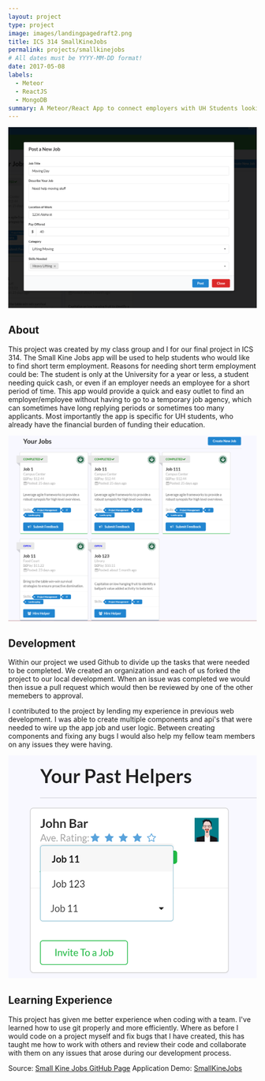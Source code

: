 ```yaml
---
layout: project
type: project
image: images/landingpagedraft2.png
title: ICS 314 SmallKineJobs
permalink: projects/smallkinejobs
# All dates must be YYYY-MM-DD format!
date: 2017-05-08
labels:
  - Meteor
  - ReactJS
  - MongoDB
summary: A Meteor/React App to connect employers with UH Students looking for work. Developed for ICS 111.
---
```

<img src="images/finalPostAJob.png" />

## About
This project was created by my class group and I for our final project in ICS 314. The Small Kine Jobs app will be used to help students who would like to find short term employment. Reasons for needing short term employment could be: The student is only at the University for a year or less, a student needing quick cash, or even if an employer needs an employee for a short period of time. This app would provide a quick and easy outlet to find an employer/employee without having to go to a temporary job agency, which can sometimes have long replying periods or sometimes too many applicants. Most importantly the app is specific for UH students, who already have the financial burden of funding their education.

<img src="images/finalEmployerLanding.png" />

## Development
Within our project we used Github to divide up the tasks that were needed to be completed. We created an organization and each of us forked the project to our local development. When an issue was completed we would then issue a pull request which would then be reviewed by one of the other memebers to approval.

I contributed to the project by lending my experience in previous web development. I was able to create multiple components and api's that were needed to wire up the app job and user logic. Between creating components and fixing any bugs I would also help my fellow team members on any issues they were having.

<img src="images/finalInvitePastUserToOtherJob.png" />

## Learning Experience
This project has given me better experience when coding with a team. I've learned how to use git properly and more efficiently. Where as before I would code on a project myself and fix bugs that I have created, this has taught me how to work with others and review their code and collaborate with them on any issues that arose during our development process.

Source: <a href="https://smallkinejobs.github.io/"><i class="large github icon "></i>Small Kine Jobs GitHub Page</a>
Application Demo: <a href="https://smallkinejobs.meteorapp.com">SmallKineJobs</a>
